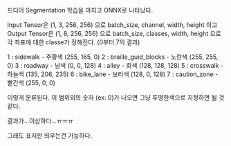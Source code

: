 드디어 Segmentation 학습을 마치고 ONNX로 나타났다.

Input Tensor은 (1, 3, 256, 256) 으로 batch_size, channel, width, height 이고
Output Tensor은 (1, 8, 256, 256) 으로 batch_size, classes, width, height 으로
각 좌표에 대한 classe가 정해진다. (0부터 7의 결과)

1 : sidewalk - 주황색 (255, 165, 0)
2 : braille_guid_blocks - 노란색 (255, 255, 0)
3 : roadway - 남색 (0, 0, 128)
4 : alley - 회색 (128, 128, 128)
5 : crosswalk - 하늘색 (135, 206, 235)
6 : bike_lane - 보라색 (128, 0, 128)
7 : caution_zone - 빨간색 (255, 0, 0)

이렇게 분류된다. 이 범위외의 숫자 (ex: 0)가 나오면 그냥 투명한색으로 지정하면 될 것 같다.

결과가...이상하다...ㅠㅠㅠ

그래도 표지판 띄우는건 가능하다.